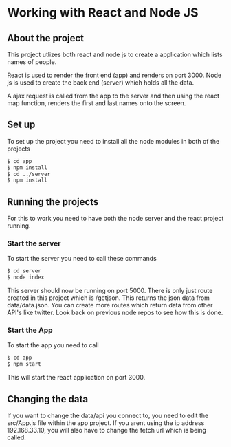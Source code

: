 # Working with React and Node JS

## About the project
This project utlizes both react and node js to create a application which lists names of people.

React is used to render the front end (app) and renders on port 3000.
Node js is used to create the back end (server) which holds all the data.

A ajax request is called from the app to the server and then using the react map function, renders the first and last names onto the screen.

## Set up
To set up the project you need to install all the node modules in both of the projects
```sh
$ cd app
$ npm install
$ cd ../server
$ npm install
```

## Running the projects
For this to work you need to have both the node server and the react project running.
### Start the server
To start the server you need to call these commands
```sh
$ cd server
$ node index
```
This server should now be running on port 5000.
There is only just route created in this project which is /getjson. This returns the json data from data/data.json. You can create more routes which return data from other API's like twitter. Look back on previous node repos to see how this is done.

### Start the App
To start the app you need to call 
```sh
$ cd app
$ npm start
```
This will start the react application on port 3000.

## Changing the data
If you want to change the data/api you connect to, you need to edit the src/App.js file within the app project.
If you arent using the ip address 192.168.33.10, you will also have to change the fetch url which is being called.



